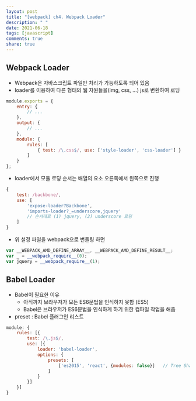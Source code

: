 ```yaml
---
layout: post
title: "[webpack] ch4. Webpack Loader"
description: " "
date: 2021-06-18
tags: [javascript]
comments: true
share: true
---
```


## Webpack Loader
- Webpack은 자바스크립트 파일만 처리가 가능하도록 되어 있음
- loader를 이용하여 다른 형태의 웹 자원들을(img, css, ...) js로 변환하여 로딩
```javascript
module.exports = {
    entry: {
        // ...
    },
    output: {
        // ...
    },
    module: {
        rules: [
            { test: /\.css$/, use: ['style-loader', 'css-loader'] }
        ]
    }
};
```
- loader에서 모듈 로딩 순서는 배열의 요소 오른쪽에서 왼쪽으로 진행
```javascript
{
    test: /backbone/,
    use: [
        'expose-loader?Backbone',
        'imports-loader?_=underscore,jquery'
        // 순서대로 (1) jquery, (2) underscore 로딩
    ]
}
```
- 위 설정 파일을 webpack으로 번들링 하면
```javascript
var __WEBPACK_AMD_DEFINE_ARRAY__, __WEBPACK_AMD_DEFINE_RESULT__;
var _ = __webpack_require__(0);
var jquery = __webpack_require__(1);
```

## Babel Loader
- Babel이 필요한 이유
    - 아직까지 브라우저가 모든 ES6문법을 인식하지 못함 (ES5)
    - Babel은 브라우저가 ES6문법을 인식하게 하기 위한 컴파일 작업을 해줌
- preset : Babel 플러그인 리스트
```javascript
module: {
    rules: [{
        test: /\.js$/,
        use: [{
            loader: 'babel-loader',
            options: {
                presets: [
                    ['es2015', 'react', {modules: false}]   // Tree Shaking : 사용하지 않는 모듈은 넣지 않는다.
                ]
            }
        }]
    }]
}
```
